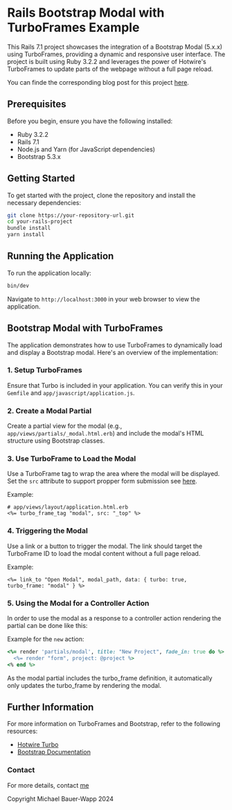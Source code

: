 
# Rails Bootstrap Modal with TurboFrames Example

This Rails 7.1 project showcases the integration of a Bootstrap Modal (5.x.x) using TurboFrames, providing a dynamic and responsive user interface. The project is built using Ruby 3.2.2 and leverages the power of Hotwire's TurboFrames to update parts of the webpage without a full page reload.

You can finde the corresponding blog post for this project [here](https://michaelwapp.medium.com/integrating-bootstrap-5-modals-with-ruby-on-rails-7-using-turbo-frames-433a59751b33).

## Prerequisites

Before you begin, ensure you have the following installed:
- Ruby 3.2.2
- Rails 7.1
- Node.js and Yarn (for JavaScript dependencies)
- Bootstrap 5.3.x

## Getting Started

To get started with the project, clone the repository and install the necessary dependencies:

```bash
git clone https://your-repository-url.git
cd your-rails-project
bundle install
yarn install
```

## Running the Application

To run the application locally:

```bash
bin/dev
```

Navigate to `http://localhost:3000` in your web browser to view the application.

## Bootstrap Modal with TurboFrames

The application demonstrates how to use TurboFrames to dynamically load and display a Bootstrap modal. Here's an overview of the implementation:

### 1. Setup TurboFrames

Ensure that Turbo is included in your application. You can verify this in your `Gemfile` and `app/javascript/application.js`.

### 2. Create a Modal Partial

Create a partial view for the modal (e.g., `app/views/partials/_modal.html.erb`) and include the modal's HTML structure using Bootstrap classes.

### 3. Use TurboFrame to Load the Modal

Use a TurboFrame tag to wrap the area where the modal will be displayed. Set the `src` attribute to support propper form submission see [here](https://turbo.hotwired.dev/reference/frames#frame-that-drives-navigation-to-replace-whole-page).

Example:

```erb
# app/views/layout/application.html.erb
<%= turbo_frame_tag "modal", src: "_top" %>
```

### 4. Triggering the Modal

Use a link or a button to trigger the modal. The link should target the TurboFrame ID to load the modal content without a full page reload.

Example:

```erb
<%= link_to "Open Modal", modal_path, data: { turbo: true, turbo_frame: "modal" } %>
```

### 5. Using the Modal for a Controller Action

In order to use the modal as a response to a controller action rendering the partial can be done like this: 

Example for the `new` action:

```ruby
<%= render 'partials/modal', title: "New Project", fade_in: true do %>
  <%= render "form", project: @project %>
<% end %>
```

As the modal partial includes the turbo_frame definition, it automatically only updates the turbo_frame by rendering the modal. 

## Further Information

For more information on TurboFrames and Bootstrap, refer to the following resources:
- [Hotwire Turbo](https://turbo.hotwired.dev/)
- [Bootstrap Documentation](https://getbootstrap.com/docs/)

### Contact

For more details, contact [me](michaelwapp.com)

Copyright Michael Bauer-Wapp 2024
